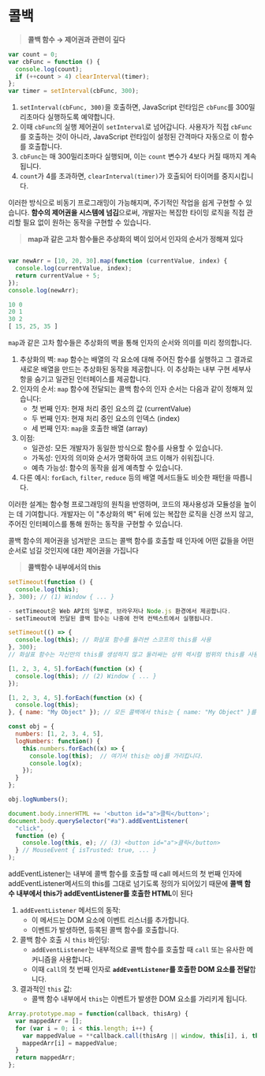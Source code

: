 # 콜백

> **콜백 함수 → 제어권과 관련이 깊다**
> 

```jsx
var count = 0;
var cbFunc = function () {
  console.log(count);
  if (++count > 4) clearInterval(timer);
};
var timer = setInterval(cbFunc, 300);
```

1. `setInterval(cbFunc, 300)`을 호출하면, JavaScript 런타임은 `cbFunc`를 300밀리초마다 실행하도록 예약합니다.
2. 이때 `cbFunc`의 실행 제어권이 `setInterval`로 넘어갑니다. 사용자가 직접 `cbFunc`를 호출하는 것이 아니라, JavaScript 런타임이 설정된 간격마다 자동으로 이 함수를 호출합니다.
3. `cbFunc`는 매 300밀리초마다 실행되며, 이는 `count` 변수가 4보다 커질 때까지 계속됩니다.
4. `count`가 4를 초과하면, `clearInterval(timer)`가 호출되어 타이머를 중지시킵니다.

이러한 방식으로 비동기 프로그래밍이 가능해지며, 주기적인 작업을 쉽게 구현할 수 있습니다. **함수의 제어권을 시스템에 넘김**으로써, 개발자는 복잡한 타이밍 로직을 직접 관리할 필요 없이 원하는 동작을 구현할 수 있습니다.

> **map과 같은 고차 함수들은 추상화의 벽이 있어서 인자의 순서가 정해져 있다**
> 

```jsx

var newArr = [10, 20, 30].map(function (currentValue, index) {
  console.log(currentValue, index);
  return currentValue + 5;
});
console.log(newArr);

10 0
20 1
30 2
[ 15, 25, 35 ]
```

`map`과 같은 고차 함수들은 추상화의 벽을 통해 인자의 순서와 의미를 미리 정의합니다. 

1. 추상화의 벽:
`map` 함수는 배열의 각 요소에 대해 주어진 함수를 실행하고 그 결과로 새로운 배열을 만드는 추상화된 동작을 제공합니다. 이 추상화는 내부 구현 세부사항을 숨기고 일관된 인터페이스를 제공합니다.
2. 인자의 순서:
`map` 함수에 전달되는 콜백 함수의 인자 순서는 다음과 같이 정해져 있습니다:
    - 첫 번째 인자: 현재 처리 중인 요소의 값 (currentValue)
    - 두 번째 인자: 현재 처리 중인 요소의 인덱스 (index)
    - 세 번째 인자: `map`을 호출한 배열 (array)
3. 이점:
    - 일관성: 모든 개발자가 동일한 방식으로 함수를 사용할 수 있습니다.
    - 가독성: 인자의 의미와 순서가 명확하여 코드 이해가 쉬워집니다.
    - 예측 가능성: 함수의 동작을 쉽게 예측할 수 있습니다.
4. 다른 예시:
`forEach`, `filter`, `reduce` 등의 배열 메서드들도 비슷한 패턴을 따릅니다.

이러한 설계는 함수형 프로그래밍의 원칙을 반영하며, 코드의 재사용성과 모듈성을 높이는 데 기여합니다. 개발자는 이 "추상화의 벽" 뒤에 있는 복잡한 로직을 신경 쓰지 않고, 주어진 인터페이스를 통해 원하는 동작을 구현할 수 있습니다.

콜백 함수의 제어권을 넘겨받은 코드는 콜백 함수를 호출할 때 인자에 어떤 값들을 어떤 순서로 넘길 것인지에 대한 제어권을 가집니다

> **콜백함수 내부에서의 this**
> 

```jsx
setTimeout(function () {
  console.log(this);
}, 300); // (1) Window { ... }

- setTimeout은 Web API의 일부로, 브라우저나 Node.js 환경에서 제공합니다.
- setTimeout에 전달된 콜백 함수는 나중에 전역 컨텍스트에서 실행됩니다.

setTimeout(() => {
  console.log(this); // 화살표 함수를 둘러싼 스코프의 this를 사용
}, 300);
// 화살표 함수는 자신만의 this를 생성하지 않고 둘러싸는 상위 렉시컬 범위의 this를 사용

[1, 2, 3, 4, 5].forEach(function (x) {
  console.log(this); // (2) Window { ... }
});

[1, 2, 3, 4, 5].forEach(function (x) {
  console.log(this);
}, { name: "My Object" }); // 모든 콜백에서 this는 { name: "My Object" }를 가리킨다

const obj = {
  numbers: [1, 2, 3, 4, 5],
  logNumbers: function() {
    this.numbers.forEach((x) => {
      console.log(this);  // 여기서 this는 obj를 가리킵니다.
      console.log(x);
    });
  }
};

obj.logNumbers();

document.body.innerHTML += '<button id="a">클릭</button>';
document.body.querySelector("#a").addEventListener(
  "click",
  function (e) {
    console.log(this, e); // (3) <button id="a">클릭</button>
  } // MouseEvent { isTrusted: true, ... }
);
```

addEventListener는 내부에 콜백 함수를 호출할 때 call 메서드의 첫 번째 인자에  addEventListener메서드의 this를 그대로 넘기도록 정의가 되어있기 때문에 **콜백 함수 내부에서 this가  addEventListener를 호출한 HTML**이 된다

1. `addEventListener` 메서드의 동작:
    - 이 메서드는 DOM 요소에 이벤트 리스너를 추가합니다.
    - 이벤트가 발생하면, 등록된 콜백 함수를 호출합니다.
2. 콜백 함수 호출 시 `this` 바인딩:
    - `addEventListener`는 내부적으로 콜백 함수를 호출할 때 `call` 또는 유사한 메커니즘을 사용합니다.
    - 이때 `call`의 첫 번째 인자로 **`addEventListener`를 호출한 DOM 요소를 전달**합니다.
3. 결과적인 `this` 값:
    - 콜백 함수 내부에서 `this`는 이벤트가 발생한 DOM 요소를 가리키게 됩니다.

```jsx
Array.prototype.map = function(callback, thisArg) {
  var mappedArr = [];
  for (var i = 0; i < this.length; i++) {
    var mappedValue = **callback.call(thisArg || window, this[i], i, this);**
    mappedArr[i] = mappedValue;
  }
  return mappedArr;
};
```